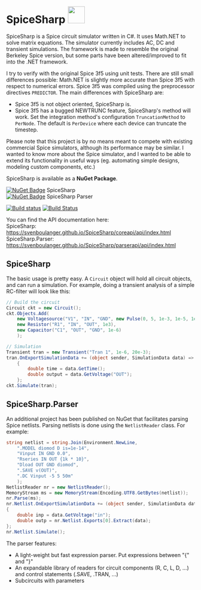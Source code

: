 # SpiceSharp <img src="https://github.com/svenboulanger/SpiceSharp/blob/master/SpiceNetIcon.png?raw=true" width="45px" />
SpiceSharp is a Spice circuit simulator written in C#. It uses Math.NET to solve matrix equations. The simulator currently includes AC, DC and transient simulations. The framework is made to resemble the original Berkeley Spice version, but some parts have been altered/improved to fit into the .NET framework.

I try to verify with the original Spice 3f5 using unit tests. There are still small differences possible: Math.NET is slightly more accurate than Spice 3f5 with respect to numerical errors. Spice 3f5 was compiled using the preprocessor directives `PREDICTOR`. The main differences with SpiceSharp are:
- Spice 3f5 is not object oriented, SpiceSharp is.
- Spice 3f5 has a bugged NEWTRUNC feature, SpiceSharp's method will work. Set the integration method's configuration `TruncationMethod` to `PerNode`. The default is `PerDevice` where each device can truncate the timestep.

Please note that this project is by no means meant to compete with existing commercial Spice simulators, although its performance may be similar. I wanted to know more about the Spice simulator, and I wanted to be able to extend its functionality in useful ways (eg. automating simple designs, modeling custom components, etc.)

SpiceSharp is available as a **NuGet Package**.

[![NuGet Badge](https://buildstats.info/nuget/spicesharp)](https://www.nuget.org/packages/SpiceSharp/) SpiceSharp <br />
[![NuGet Badge](https://buildstats.info/nuget/spicesharpparser)](https://www.nuget.org/packages/SpiceSharpParser/) SpiceSharp Parser

[![Build status](https://ci.appveyor.com/api/projects/status/hhg89ejd795ykmvh?svg=true)](https://ci.appveyor.com/project/svenboulanger/spicesharp)
[![Build Status](https://travis-ci.org/SpiceSharp/SpiceSharp.svg?branch=development)](https://travis-ci.org/SpiceSharp/SpiceSharp)

You can find the API documentation here:<br />
SpiceSharp: https://svenboulanger.github.io/SpiceSharp/coreapi/api/index.html<br />
SpiceSharp.Parser: https://svenboulanger.github.io/SpiceSharp/parserapi/api/index.html

## SpiceSharp
The basic usage is pretty easy. A `Circuit` object will hold all circuit objects, and can run a simulation. For example, doing a transient analysis of a simple RC-filter will look like this:

```C#
// Build the circuit
Circuit ckt = new Circuit();
ckt.Objects.Add(
    new Voltagesource("V1", "IN", "GND", new Pulse(0, 5, 1e-3, 1e-5, 1e-5, 1e-3, 2e-3)),
    new Resistor("R1", "IN", "OUT", 1e3),
    new Capacitor("C1", "OUT", "GND", 1e-6)
    );

// Simulation
Transient tran = new Transient("Tran 1", 1e-6, 20e-3);
tran.OnExportSimulationData += (object sender, SimulationData data) =>
    {
        double time = data.GetTime();
        double output = data.GetVoltage("OUT");
    };
ckt.Simulate(tran);
```

## SpiceSharp.Parser
An additional project has been published on NuGet that facilitates parsing Spice netlists. Parsing netlists is done using the `NetlistReader` class. For example:

```C#
string netlist = string.Join(Environment.NewLine,
    ".MODEL diomod D is=1e-14",
    "Vinput IN GND 0.0",
    "Rseries IN OUT {1k * 10}",
    "Dload OUT GND diomod",
    ".SAVE v(OUT)",
    ".DC Vinput -5 5 50m"
    );
NetlistReader nr = new NetlistReader();
MemoryStream ms = new MemoryStream(Encoding.UTF8.GetBytes(netlist));
nr.Parse(ms);
nr.Netlist.OnExportSimulationData += (object sender, SimulationData data) =>
{
    double inp = data.GetVoltage("in");
    double outp = nr.Netlist.Exports[0].Extract(data);
};
nr.Netlist.Simulate();
```

The parser features:
- A light-weight but fast expression parser. Put expressions between "{" and "}"
- An expandable library of readers for circuit components (R, C, L, D, ...) and control statements (.SAVE, .TRAN, ...)
- Subcircuits with parameters
